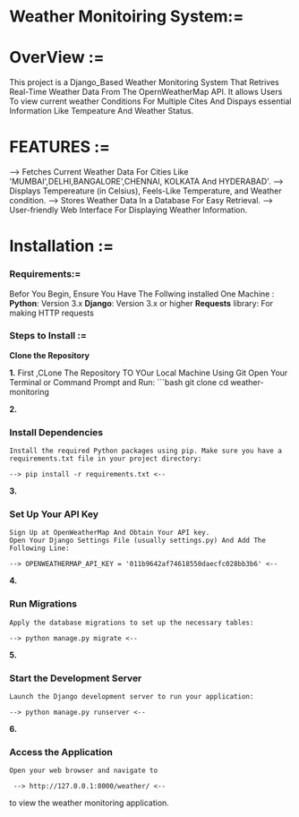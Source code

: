# Weather Monitoiring System:=

# OverView :=

This project is a Django_Based Weather Monitoring System That Retrives Real-Time Weather Data From The OpernWeatherMap API.
It allows Users To view current weather Conditions For Multiple Cites And Dispays essential Information Like Tempeature And Weather Status.

# FEATURES :=

--> Fetches Current Weather Data For Cities Like 'MUMBAI',DELHI,BANGALORE',CHENNAI, KOLKATA And HYDERABAD'.
--> Displays Tempereature (in Celsius), Feels-Like Temperature, and Weather condition.
--> Stores Weather Data In a Database For Easy Retrieval.
--> User-friendly Web Interface For Displaying Weather Information.

# Installation :=

### Requirements:=

Befor You Begin, Ensure You Have The Follwing installed One Machine :
**Python**: Version 3.x
**Django**: Version 3.x or higher
**Requests** library: For making HTTP requests

### Steps to Install :=

**Clone the Repository**

**1.**
First ,CLone The Repository TO YOur Local Machine Using Git
Open Your Terminal or Command Prompt and Run: ```bash
git clone<repository-url>
cd weather-monitoring

**2.**

### Install Dependencies

    Install the required Python packages using pip. Make sure you have a requirements.txt file in your project directory:

    --> pip install -r requirements.txt <--

**3.**

### Set Up Your API Key

    Sign Up at OpenWeatherMap And Obtain Your API key.
    Open Your Django Settings File (usually settings.py) And Add The Following Line:

    --> OPENWEATHERMAP_API_KEY = '011b9642af74618550daecfc028bb3b6' <--

**4.**

### Run Migrations

    Apply the database migrations to set up the necessary tables:

    --> python manage.py migrate <--

**5.**

### Start the Development Server

    Launch the Django development server to run your application:

    --> python manage.py runserver <--

**6.**

### Access the Application

    Open your web browser and navigate to

     --> http://127.0.0.1:8000/weather/ <--

to view the weather monitoring application.
